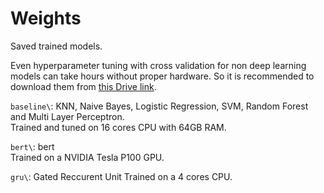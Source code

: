 # Weights

Saved trained models.

Even hyperparameter tuning with cross validation for non deep learning models
can take hours without proper hardware. So it is recommended to download them
from [this Drive link](https://drive.google.com/drive/folders/1o_exDi-gA0X1kSBTl9qUPpEGWZBX-MFy).

`baseline\`: KNN, Naive Bayes, Logistic Regression, SVM, Random Forest and 
Multi Layer Perceptron.  
Trained and tuned on 16 cores CPU with 64GB RAM.

`bert\`: bert  
Trained on a NVIDIA Tesla P100 GPU.

`gru\`: Gated Reccurent Unit
Trained on a 4 cores CPU.

